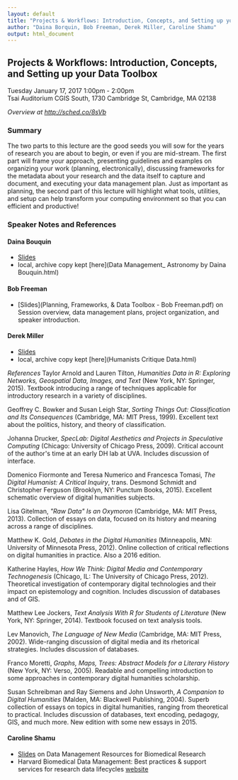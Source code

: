 ```yaml
---
layout: default
title: "Projects & Workflows: Introduction, Concepts, and Setting up your Data Toolbox"
author: "Daina Borquin, Bob Freeman, Derek Miller, Caroline Shamu"
output: html_document
---
```


## Projects & Workflows: Introduction, Concepts, and Setting up your Data Toolbox
Tuesday January 17, 2017 1:00pm - 2:00pm<br>
Tsai Auditorium CGIS South, 1730 Cambridge St, Cambridge, MA 02138

*Overview at http://sched.co/8sVb*

### Summary ###
The two parts to this lecture are the good seeds you will sow for the years of research you are about to begin, or even if you are mid-stream. The first part will frame your approach, presenting guidelines and examples on organizing your work (planning, electronically), discussing frameworks for the metadata about your research and the data itself to capture and document, and executing your data management plan. Just as important as planning, the second part of this lecture will highlight what tools, utilities, and setup can help transform your computing environment so that you can efficient and productive!


### Speaker Notes and References ###

#### Daina Bouquin ####
- [Slides](http://slides.com/dbouquin/datafest_astro17/) 
- local, archive copy kept [here](Data Management_ Astronomy by Daina Bouquin.html)

#### Bob Freeman ####
- [Slides](Planning, Frameworks, & Data Toolbox - Bob Freeman.pdf) on Session overview, data management plans, project organization, and speaker introduction.

#### Derek Miller ####
- [Slides](http://www.people.fas.harvard.edu/~dmiller/datafest/) 
- local, archive copy kept [here](Humanists Critique Data.html)

*References*
Taylor Arnold and Lauren Tilton, *Humanities Data in R: Exploring Networks, Geospatial Data, Images, and Text* (New York, NY: Springer, 2015). Textbook introducing a range of techniques applicable for introductory research in a variety of disciplines.

Geoffrey C. Bowker and Susan Leigh Star, *Sorting Things Out: Classification and Its Consequences* (Cambridge, MA: MIT Press, 1999). Excellent text about the politics, history, and theory of classification.

Johanna Drucker, *SpecLab: Digital Aesthetics and Projects in Speculative Computing* (Chicago: University of Chicago Press, 2009). Critical account of the author's time at an early DH lab at UVA. Includes discussion of interface.

Domenico Fiormonte and Teresa Numerico and Francesca Tomasi, *The Digital Humanist: A Critical Inquiry*, trans. Desmond Schmidt and Christopher Ferguson (Brooklyn, NY: Punctum Books, 2015). Excellent schematic overview of digital humanities subjects.

Lisa Gitelman, *"Raw Data" Is an Oxymoron* (Cambridge, MA: MIT Press, 2013). Collection of essays on data, focused on its history and meaning across a range of disciplines.

Matthew K. Gold, *Debates in the Digital Humanities* (Minneapolis, MN: University of Minnesota Press, 2012). Online collection of critical reflections on digital humanities in practice. Also a 2016 edition.

Katherine Hayles, *How We Think: Digital Media and Contemporary Technogenesis* (Chicago, IL: The University of Chicago Press, 2012). Theoretical investigation of contemporary digital technologies and their impact on epistemology and cognition. Includes discussion of databases and of GIS.

Matthew Lee Jockers, *Text Analysis With R for Students of Literature* (New York, NY: Springer, 2014). Textbook focused on text analysis tools.

Lev Manovich, *The Language of New Media* (Cambridge, MA: MIT Press, 2002). Wide-ranging discussion of digital media and its rhetorical strategies. Includes discussion of databases.

Franco Moretti, *Graphs, Maps, Trees: Abstract Models for a Literary History* (New York, NY: Verso, 2005). Readable and compelling introduction to some approaches in contemporary digital humanities scholarship.

Susan Schreibman and Ray Siemens and John Unsworth, *A Companion to Digital Humanities* (Malden, MA: Blackwell Publishing, 2004). Superb collection of essays on topics in digital humanities, ranging from theoretical to practical. Includes discussion of databases, text encoding, pedagogy, GIS, and much more. New edition with some new essays in 2015.

#### Caroline Shamu ####
- [Slides](Shamu_Datafest_1-17-17.pdf) on Data Management Resources for Biomedical Research
- Harvard Biomedical Data Management: Best practices & support services for research data lifecycles [website](http://datamanagement.hms.harvard.edu)
